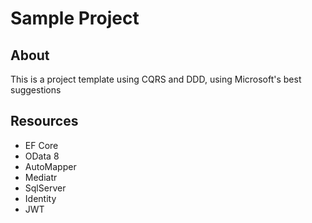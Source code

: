 # Sample Project

## About

This is a project template using CQRS and DDD, using Microsoft's best suggestions

## Resources

- EF Core
- OData 8
- AutoMapper
- Mediatr
- SqlServer
- Identity
- JWT

